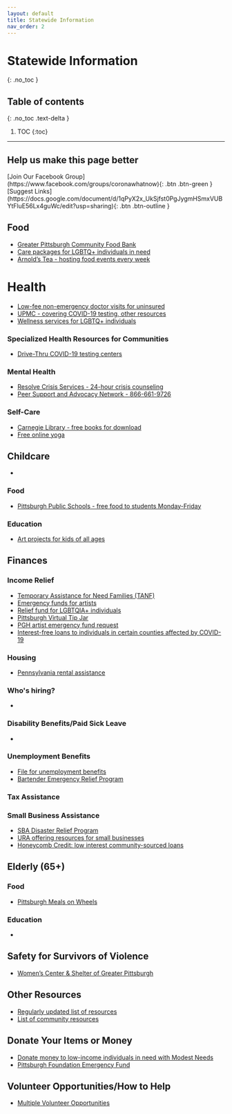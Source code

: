 ```yaml
---
layout: default
title: Statewide Information
nav_order: 2
---
```


# Statewide Information
{: .no_toc }

## Table of contents
{: .no_toc .text-delta }

1. TOC
{:toc}

---

## Help us make this page better
<span class="fs-5">
[Join Our Facebook Group](https://www.facebook.com/groups/coronawhatnow){: .btn .btn-green } [Suggest Links](https://docs.google.com/document/d/1qPyX2x_UkSjfst0PgJygmHSmxVUBYtFluE56Lx4guWc/edit?usp=sharing){: .btn .btn-outline }
</span>


## Food



*   [Greater Pittsburgh Community Food Bank](https://www.pittsburghfoodbank.org/covid19/)
*   [Care packages for LGBTQ+ individuals in need](https://www.facebook.com/permalink.php?story_fbid=639852246585968&id=215363125701551&__tn__=-R)
*   [Arnold’s Tea - hosting food events every week](https://www.facebook.com/arnoldsteapittsburgh/)


# Health



*   [Low-fee non-emergency doctor visits for uninsured](https://ihealth.clinic/)
*   [UPMC - covering COVID-19 testing, other resources](https://www.upmchealthplan.com/pdf/ReleasePdf/2020_03_13-telehealth-visits.html)
*   [Wellness services for LGBTQ+ individuals](https://hughlane.org/wellness-services/)


### Specialized Health Resources for Communities



*   [Drive-Thru COVID-19 testing centers](https://www.wtae.com/article/drive-thru-coronavirus-testing-sites-pittsburgh/31661550#)


### Mental Health



*   [Resolve Crisis Services - 24-hour crisis counseling](https://www.upmc.com/services/behavioral-health/resolve-crisis-services)
*   [Peer Support and Advocacy Network - 866-661-9726](http://www.peer-support.org/)


### Self-Care



*   [Carnegie Library - free books for download](https://www.carnegielibrary.org/)
*   [Free online yoga](https://www.youtube.com/user/yogawithadriene)


## Childcare



*   


### Food



*   [Pittsburgh Public Schools - free food to students Monday-Friday](https://www.pghschools.org/grabandgo)


### Education



*   [Art projects for kids of all ages](https://www.artbarblog.com/)


## Finances


### Income Relief



*   [Temporary Assistance for Need Families (TANF)](https://www.dhs.pa.gov/Services/Assistance/Pages/Cash-Assistance.aspx)
*   [Emergency funds for artists](https://www.pittsburghartscouncil.org/programs/artist-services/emergency-fund)
*   [Relief fund for LGBTQIA+ individuals](https://www.surveymonkey.com/r/P2G8G8T)
*   [Pittsburgh Virtual Tip Jar](https://docs.google.com/forms/d/e/1FAIpQLSdTMjsRdW3o3MzZrxE_ibD0TVV6ki-5Vp81qJUAoR1ouU2_cA/viewform)
*   [PGH artist emergency fund request](https://docs.google.com/forms/d/e/1FAIpQLSehtEXpAy8IT1CXNYX1Bg-PguEh0NJhhQlqQpyLtaVVDruyzw/viewform)
*   [Interest-free loans to individuals in certain counties affected by COVID-19](http://hflapgh.org/hfl-unveils-loan-program-to-address-financial-impact-of-covid-19-pandemic/)


### Housing



*   [Pennsylvania rental assistance](https://www.needhelppayingbills.com/html/pennsylvania_rental_assistance.html)


### Who's hiring?



*   


### Disability Benefits/Paid Sick Leave



*   


### Unemployment Benefits



*   [File for unemployment benefits](https://www.uc.pa.gov/Pages/covid19.aspx)
*   [Bartender Emergency Relief Program](https://www.usbgfoundation.org/beap?fbclid=IwAR0H4U_NixUnzH7EtEixsiscYttC2HaWlxY809VFHsWx513zggmC3IoNwJg)


### Tax Assistance


### Small Business Assistance



*   [SBA Disaster Relief Program](http://SBA.gov/disaster)
*   [URA offering resources for small businesses](https://www.ura.org/news/ura-offering-resources-to-help-small-businesses-potentially-impacted-by-coronavirus)
*   [Honeycomb Credit: low interest community-sourced loans](https://www.honeycombcredit.com/relief)


## Elderly (65+)


### Food



*   [Pittsburgh Meals on Wheels](https://www.southwestmealsonwheels.org/)


### Education



*   


## Safety for Survivors of Violence



*   [Women’s Center & Shelter of Greater Pittsburgh](https://www.wcspittsburgh.org/)


## Other Resources



*   [Regularly updated list of resources](https://docs.google.com/document/d/1oL6ju8kEQd_cWltkufZvVq1tMGetsY92ZVDzlwPa35I/edit?fbclid=IwAR3f-8ZtjcGCrQB4YOiPgWtT9st5167P2jjpT0-sWo49l_Qpnis7gLB0PgO)
*   [List of community resources](https://www.shopmakeandmatter.com/covid-19)


## Donate Your Items or Money



*   [Donate money to low-income individuals in need with Modest Needs](https://www.modestneeds.org/)
*   [Pittsburgh Foundation Emergency Fund](https://pittsburghfoundation.org/emergencyactionfund)


## Volunteer Opportunities/How to Help



*   [Multiple Volunteer Opportunities ](https://www.nextpittsburgh.com/features/heres-how-you-can-help-others-in-pittsburgh-during-the-coronavirus-crisis/?fbclid=IwAR1iacWQrcAN6bs9bbXTNQ2sDq42jVTjbeefcGfC5he9F0hn2tmAnAL-hMk)
